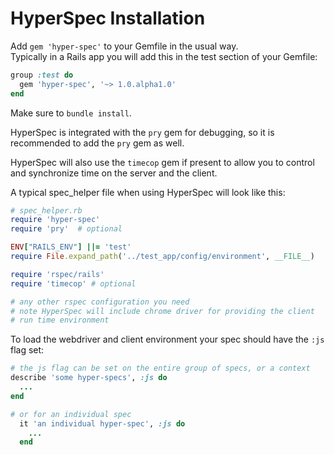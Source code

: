 # HyperSpec Installation

Add `gem 'hyper-spec'` to your Gemfile in the usual way.  
Typically in a Rails app you will add this in the test section of your Gemfile:

```ruby
group :test do
  gem 'hyper-spec', '~> 1.0.alpha1.0'
end
```

Make sure to `bundle install`.

HyperSpec is integrated with the `pry` gem for debugging, so it is recommended to add the `pry` gem as well.

HyperSpec will also use the `timecop` gem if present to allow you to control and synchronize time on the server and the client.

A typical spec_helper file when using HyperSpec will look like this:

```ruby
# spec_helper.rb
require 'hyper-spec'
require 'pry'  # optional

ENV["RAILS_ENV"] ||= 'test'
require File.expand_path('../test_app/config/environment', __FILE__)

require 'rspec/rails'
require 'timecop' # optional

# any other rspec configuration you need
# note HyperSpec will include chrome driver for providing the client
# run time environment
```

To load the webdriver and client environment your spec should have the
`:js` flag set:

```ruby
# the js flag can be set on the entire group of specs, or a context
describe 'some hyper-specs', :js do
  ...
end

# or for an individual spec
  it 'an individual hyper-spec', :js do
    ...
  end
```
